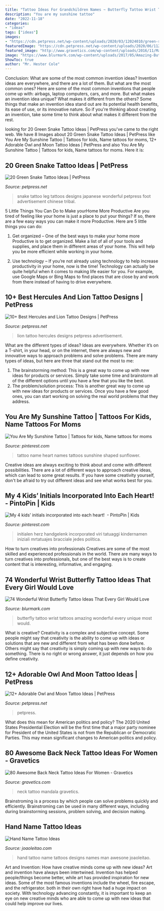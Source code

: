 ```yaml
---
title: "Tattoo Ideas For Grandchildren Names ~ Butterfly Tattoo Wrist Tattoos Amazing Wonderful Every Unique Most Would"
description: "You are my sunshine tattoo"
date: "2022-11-18"
categories:
- "ideas"
tags: ["ideas"]
images:
- "https://cdn.petpress.net/wp-content/uploads/2020/03/12024010/green-snake-tattoo-design-idea-women.jpg"
featuredImage: "https://cdn.petpress.net/wp-content/uploads/2020/06/11220505/owl-and-moon-tattoo-back.jpg"
featured_image: "http://www.gravetics.com/wp-content/uploads/2016/11/Mandala-Back-Of-Neck-Tattoo.jpg"
image: "https://www.blurmark.com/wp-content/uploads/2017/05/Amazing-Butterfly-Tattoo.jpg"
ShowToc: true
author: "Mr. Hester Cole"
---
```



Conclusion: What are some of the most common invention ideas?
Invention ideas are everywhere, and there are a lot of them. But what are the most common ones? Here are some of the most common inventions that people come up with: airbags, laptop computers, cars, and more. 
But what makes an invention idea unique? What makes it different from the others? 
Some things that make an invention idea stand out are its potential health benefits, its ease of use, or its innovative nature. So if you're thinking about creating an invention, take some time to think about what makes it different from the rest.

	

		
looking for 20 Green Snake Tattoo Ideas | PetPress you've came to the right web. We have 8 Images about 20 Green Snake Tattoo Ideas | PetPress like You Are My Sunshine Tattoo | Tattoos for kids, Name tattoos for moms, 12+ Adorable Owl and Moon Tattoo Ideas | PetPress and also You Are My Sunshine Tattoo | Tattoos for kids, Name tattoos for moms. Here it is:
		
    
## 20 Green Snake Tattoo Ideas | PetPress

<img loading=lazy src="https://cdn.petpress.net/wp-content/uploads/2020/03/12024010/green-snake-tattoo-design-idea-women.jpg" onerror="this.onerror=null;this.src='https://tse4.mm.bing.net/th?id=OIP.xXAoZgypw2p_mDKDa0zS-gHaLH&amp;pid=15.1';" alt="20 Green Snake Tattoo Ideas | PetPress">

_Source: petpress.net_

>snake tattoo leg tattoos designs japanese wonderful petpress foot advertisement chinese tribal. 

	

5 Little Things You Can Do to Make yourHome More Productive
Are you tired of feeling like your home is just a place to put your things? If so, there are a few easy ways you can make it more Productive. Here are 5 little things you can do:
1. Get organized – One of the best ways to make your home more Productive is to get organized. Make a list of all of your tools and supplies, and place them in different areas of your home. This will help you be more efficient while working in your home.

2. Use technology – If you’re not already using technology to help increase productivity in your home, now is the time! Technology can actually be quite helpful when it comes to making life easier for you. For example, use Google Maps or Bing Maps to find places that are close by and work from there instead of having to drive everywhere.


    
## 10+ Best Hercules And Lion Tattoo Designs | PetPress

<img loading=lazy src="https://cdn.petpress.net/wp-content/uploads/2020/04/12003029/hercules-lion-tattoo-scaled.jpg" onerror="this.onerror=null;this.src='https://tse1.mm.bing.net/th?id=OIP.FjZ2KTODUcuiNwxuDgNI6QHaLG&amp;pid=15.1';" alt="10+ Best Hercules and Lion Tattoo Designs | PetPress">

_Source: petpress.net_

>lion tattoo hercules designs petpress advertisement. 

	

What are the different types of ideas?
Ideas are everywhere. Whether it’s on a T-shirt, in your head, or on the internet, there are always new and innovative ways to approach problems and solve problems. 
There are many types of ideas, but here are three that stand out the most to me: 
1. The brainstorming method: This is a great way to come up with new ideas for products or services. Simply take some time and brainstorm all of the different options until you have a few that you like the best.
2. The problem/solution process: This is another great way to come up with new ideas for products or services. Once you have a few good ones, you can start working on solving the real world problems that they address. 

    
## You Are My Sunshine Tattoo | Tattoos For Kids, Name Tattoos For Moms

<img loading=lazy src="https://i.pinimg.com/736x/e0/cc/bf/e0ccbf185c00bb24380a04b06a3387da.jpg" onerror="this.onerror=null;this.src='https://tse4.mm.bing.net/th?id=OIP.GxM2IsAsdH-KEDUxeB_SYAHaJ3&amp;pid=15.1';" alt="You Are My Sunshine Tattoo | Tattoos for kids, Name tattoos for moms">

_Source: pinterest.com_

>tattoo name heart names tattoos sunshine shaped sunflower. 

	

Creative ideas are always exciting to think about and come with different possibilities. There are a lot of different ways to approach creative ideas, which can lead to some great results. If you have some creativity yourself, don't be afraid to try out different ideas and see what works best for you.

    
## My 4 Kids’ Initials Incorporated Into Each Heart! ️ - PintoPin | Kids

<img loading=lazy src="https://i.pinimg.com/736x/20/8d/ac/208dac8f2b19385e0ebce595d6424168.jpg" onerror="this.onerror=null;this.src='https://tse4.mm.bing.net/th?id=OIP.DSgIJ4c-oykMoEgFJ-j13AHaNL&amp;pid=15.1';" alt="My 4 kids’ initials incorporated into each heart! ️ - PintoPin | Kids">

_Source: pinterest.com_

>initialen herz handgelenk incorporated viri tatuaggi kindernamen iniziali mrtatuajes bracciale jedes política. 

	

How to turn creatives into professionals
Creatives are some of the most skilled and experienced professionals in the world. There are many ways to turn creatives into professionals, but one of the best ways is to create content that is interesting, informative, and engaging.

    
## 74 Wonderful Wrist Butterfly Tattoo Ideas That Every Girl Would Love

<img loading=lazy src="https://www.blurmark.com/wp-content/uploads/2017/05/Amazing-Butterfly-Tattoo.jpg" onerror="this.onerror=null;this.src='https://tse2.mm.bing.net/th?id=OIP.RY7wHBxw4ZWId2HESdd1AAHaJ4&amp;pid=15.1';" alt="74 Wonderful Wrist Butterfly Tattoo Ideas That Every Girl Would Love">

_Source: blurmark.com_

>butterfly tattoo wrist tattoos amazing wonderful every unique most would. 

	

What is creative?
Creativity is a complex and subjective concept. Some people might say that creativity is the ability to come up with ideas or solutions that are new and different from what has been done before. Others might say that creativity is simply coming up with new ways to do something. There is no right or wrong answer, it just depends on how you define creativity.

    
## 12+ Adorable Owl And Moon Tattoo Ideas | PetPress

<img loading=lazy src="https://cdn.petpress.net/wp-content/uploads/2020/06/11220505/owl-and-moon-tattoo-back.jpg" onerror="this.onerror=null;this.src='https://tse3.mm.bing.net/th?id=OIP.WYXEaKeBfttke9d4Pa2_OgHaG_&amp;pid=15.1';" alt="12+ Adorable Owl and Moon Tattoo Ideas | PetPress">

_Source: petpress.net_

>petpress. 

	

What does this mean for American politics and policy?
The 2020 United States Presidential Election will be the first time that a major party nominee for President of the United States is not from the Republican or Democratic Parties. This may mean significant changes to American politics and policy.

    
## 80 Awesome Back Neck Tattoo Ideas For Women - Gravetics

<img loading=lazy src="http://www.gravetics.com/wp-content/uploads/2016/11/Mandala-Back-Of-Neck-Tattoo.jpg" onerror="this.onerror=null;this.src='https://tse1.mm.bing.net/th?id=OIP.jnTphgijIs3YPnGgAA6V-wHaHa&amp;pid=15.1';" alt="80 Awesome Back Neck Tattoo Ideas For Women - Gravetics">

_Source: gravetics.com_

>neck tattoo mandala gravetics. 

	

Brainstroming is a process by which people can solve problems quickly and efficiently. Brainstroming can be used in many different ways, including during brainstorming sessions, problem solving, and decision making.

    
## Hand Name Tattoo Ideas

<img loading=lazy src="https://www.joaoleitao.com/tattoo-name/wp-content/uploads/name-design-tattoo-hand-man.jpg" onerror="this.onerror=null;this.src='https://tse1.mm.bing.net/th?id=OIP.R4VRyu_bEc-txM-v22rs3QHaJ4&amp;pid=15.1';" alt="Hand Name Tattoo Ideas">

_Source: joaoleitao.com_

>hand tattoo name tattoos designs names man awesone joaoleitao. 

	

Art and Invention: How have creative minds come up with new ideas?
Art and invention have always been intertwined. Invention has helped people/things become better, while art has provided inspiration for new ideas. Some of the most famous inventions include the wheel, fire escape, and the refrigerator. both in their own right have had a huge impact on society. With technology advancing constantly, it is important to keep an eye on new creative minds who are able to come up with new ideas that could help improve our lives.

